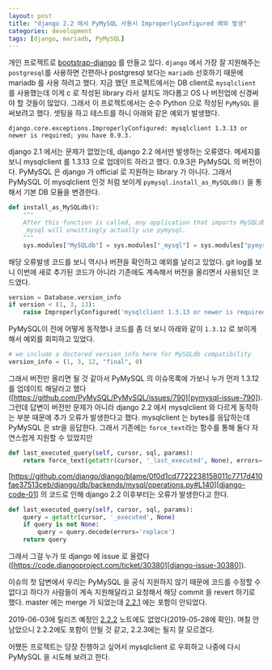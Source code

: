 ```yaml
---
layout: post
title: "django 2.2 에서 PyMySQL 사용시 ImproperlyConfigured 예외 발생"
categories: development
tags: [django, mariadb, PyMySQL]
---
```


개인 프로젝트로 [bootstrap-django][bootstrap-django] 를 만들고 있다. `django` 에서 가장 잘 지원해주는 `postgresql`를 사용하면 간편하나 postgresql 보다는 `mariadb` 선호하기 때문에 mariadb 를 사용 하려고 했다. 지금 했던 프로젝트에서는 DB client로 `mysqlclient` 를 사용했는데 이게 c 로 작성된 library 라서 설치도 까다롭고 OS 나 버전업에 신경써야 할 것들이 많았다. 그래서 이 프로젝트에서는 순수 Python 으로 작성된 `PyMySQL` 을 써보려고 했다. 셋팅을 하고 테스트를 하니 아래와 같은 예외가 발생했다.

```
django.core.exceptions.ImproperlyConfigured: mysqlclient 1.3.13 or newer is required; you have 0.9.3.
```

django 2.1 에서는 문제가 없었는데, django 2.2 에서만 발생하는 오류였다. 메세지를 보니 mysqlclient 를 1.3.13 으로 업데이트 하라고 했다. 0.9.3은 PyMySQL 의 버전이다. PyMySQL 은 django 가 official 로 지원하는 library 가 아니다. 그래서 PyMySQL 이 mysqlclient 인것 처럼 보이게 `pymysql.install_as_MySQLdb()` 을 통해서 기본 DB 모듈을 변경한다.

```python
def install_as_MySQLdb():
    """
    After this function is called, any application that imports MySQLdb or
    _mysql will unwittingly actually use pymysql.
    """
    sys.modules["MySQLdb"] = sys.modules["_mysql"] = sys.modules["pymysql"]
```

해당 오류발생 코드를 보니 역시나 버젼을 확인하고 예외를 날리고 있었다. git log를 보니 이번에 새로 추가된 코드가 아니라 기존에도 계속해서 버전을 올리면서 사용되던 코드였다.
```python
version = Database.version_info
if version < (1, 3, 13):
    raise ImproperlyConfigured('mysqlclient 1.3.13 or newer is required; you have %s.' % Database.__version__)
```

PyMySQL이 전에 어떻게 동작했나 코드를 좀 더 보니 아래와 같이 `1.3.12` 로 보이게 해서 예외를 회피하고 있었다. 
```python
# we include a doctored version_info here for MySQLdb compatibility
version_info = (1, 3, 12, "final", 0)
```

그래서 버전만 올리면 될 것 같아서 PyMySQL 의 이슈목록에 가보니 누가 먼저 1.3.12를 업데이트 해달라고 했다([https://github.com/PyMySQL/PyMySQL/issues/790][pymysql-issue-790]). 그런데 답변이 버전만 문제가 아니라 django 2.2 에서 mysqlclient 와 다르게 동작하는 부분 때문에 추가 오류가 발생한다고 했다. mysqlclient 는 bytes를 응답하는데 PyMySQL 은 str을 응답한다. 그래서 기존에는 `force_text`라는 함수를 통해 둘다 자연스럽게 지원할 수 있었지만 
```python
def last_executed_query(self, cursor, sql, params):
    return force_text(getattr(cursor, '_last_executed', None), errors='replace')
```

[https://github.com/django/django/blame/0f0d1cd7722238158011c7717d410fae37513ceb/django/db/backends/mysql/operations.py#L140][django-code-01]
의 코드로 인해 django 2.2 이후부터는 오류가 발생한다고 한다.
```python
def last_executed_query(self, cursor, sql, params):
    query = getattr(cursor, '_executed', None)
    if query is not None:
        query = query.decode(errors='replace')
    return query
```
 그래서 그걸 누가 또 django 에 issue 로 올렸다([https://code.djangoproject.com/ticket/30380][django-issue-30380]). 

이슈의 첫 답변에서 우리는 PyMySQL 을 공식 지원하지 않기 때문에 코드를 수정할 수 없다고 하다가 사람들이 계속 지원해달라고 요청해서 해당 commit 을 revert 하기로 했다. master 에는 merge 가 되었는데 [2.2.1][django-release-2-2-1] 에는 포함이 안되었다. 

2019-06-03에 릴리즈 예정인 [2.2.2][django-release-2-2-2] 노트에도 없었다(2019-05-28에 확인). 며칠 안남았으니 2.2.2에도 포함이 안될 것 같고, 2.2.3에는 될지 잘 모르겠다.

어쨌든 프로젝트는 당장 진행하고 싶어서 mysqlclient 로 우회하고 나중에 다시 PyMySQL 을 시도해 보려고 한다.

[bootstrap-django]: https://github.com/antiline/bootstrap-django
[pymysql-issue-790]: https://github.com/PyMySQL/PyMySQL/issues/790
[django-code-01]: https://github.com/django/django/blame/0f0d1cd7722238158011c7717d410fae37513ceb/django/db/backends/mysql/operations.py#L140
[django-issue-30380]: https://code.djangoproject.com/ticket/30380
[django-release-2-2-1]: https://docs.djangoproject.com/en/2.2/releases/2.2.1/
[django-release-2-2-2]: https://docs.djangoproject.com/en/2.2/releases/2.2.2/